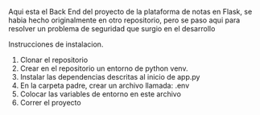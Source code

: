 Aqui esta el Back End del proyecto de la plataforma de notas en Flask, se habia hecho originalmente
en otro repositorio, pero se paso aqui para resolver un problema de seguridad que surgio en el desarrollo

Instrucciones de instalacion.

1. Clonar el repositorio
2. Crear en el repositorio un entorno de python venv.
3. Instalar las dependencias descritas al inicio de app.py 
3. En la carpeta padre, crear un archivo llamada: .env
4. Colocar las variables de entorno en este archivo
5. Correr el proyecto